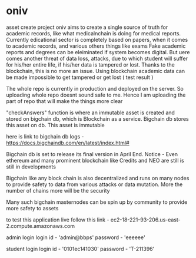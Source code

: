 # oniv
asset create
project oniv aims to create a single source of truth for academic records, like what medicalnchain is doing for medical reports.
Currently edicational sector is completely based on papers, when it comes to academic records, and various others things like exams
Fake academic reports and degrees can be eleiminated if system becomes digital. But uere comes another threat of data loss, attacks, due to which student will suffer for his/her entire life, if his/her data is tampered or lost. Thanks to the blockchain, this is no more an issue. Using blockchain academic data can be made impossible to get tampered or get lost 
 ( test result )


The whole repo is currently in production and deployed on the server. So uploading whole repo doesnt sound safe to me. Hence I am uploading the part of repo that will make the things more clear

"checkAnswers" function is where an immutable asset is created and stored on bigchain db, which is Blockchain as a service.
Bigchain db stores this asset on db. This asset is immutable

here is link to bigchain db logs - https://docs.bigchaindb.com/en/latest/index.html#

Bigchain db is set to release its final version in April End.
Notice - Even ethereum and many prominent blockchain like Credits and NEO are still is still in developments

Bigchain like any block chain is also decentralized and runs on many nodes to provide safety to data from various attacks or data mutation. More the number of chains more will be the security

Many such bigchain masternodes can be spin up by community to provide more safety to assets

to test this application live follow this link -
ec2-18-221-93-206.us-east-2.compute.amazonaws.com

admin login
login id - 'admin@bbps'
password - 'eeeeee'

student login
login id - '0101ec141030'
password - 'T-211396'
